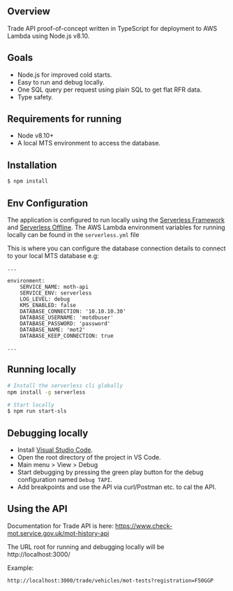 ## Overview

Trade API proof-of-concept written in TypeScript for deployment to AWS Lambda using Node.js v8.10.

## Goals

 - Node.js for improved cold starts.
 - Easy to run and debug locally.
 - One SQL query per request using plain SQL to get flat RFR data.
 - Type safety.

## Requirements for running

- Node v8.10+
- A local MTS environment to access the database.

## Installation

```bash
$ npm install
```

## Env Configuration
The application is configured to run locally using the [Serverless Framework](https://serverless.com/) and [Serverless Offline](https://github.com/dherault/serverless-offline). The AWS Lambda environment variables for running locally can be found in the ```serverless.yml``` file

This is where you can configure the database connection details to connect to your local MTS database e.g:

```
...

environment:
    SERVICE_NAME: moth-api
    SERVICE_ENV: serverless
    LOG_LEVEL: debug
    KMS_ENABLED: false
    DATABASE_CONNECTION: '10.10.10.30'
    DATABASE_USERNAME: 'motdbuser'
    DATABASE_PASSWORD: 'password'
    DATABASE_NAME: 'mot2'
    DATABASE_KEEP_CONNECTION: true

...
```

## Running locally

```bash
# Install the serverless cli globally
npm install -g serverless

# Start locally
$ npm run start-sls
```

## Debugging locally

 - Install [Visual Studio Code](https://code.visualstudio.com/docs/setup/mac).
 - Open the root directory of the project in VS Code.
 - Main menu > View > Debug
 - Start debugging by pressing the green play button for the debug configuration named ```Debug TAPI```.
 - Add breakpoints and use the API via curl/Postman etc. to cal the API.

## Using the API

Documentation for Trade API is here: https://www.check-mot.service.gov.uk/mot-history-api

The URL root for running and debugging locally will be http://localhost:3000/

Example:

```
http://localhost:3000/trade/vehicles/mot-tests?registration=F50GGP
```